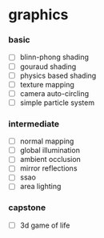 # graphics
### basic
- [ ] blinn-phong shading
- [ ] gouraud shading
- [ ] physics based shading
- [ ] texture mapping
- [ ] camera auto-circling
- [ ] simple particle system

### intermediate
- [ ] normal mapping
- [ ] global illumination
- [ ] ambient occlusion
- [ ] mirror reflections
- [ ] ssao
- [ ] area lighting

### capstone
- [ ] 3d game of life
